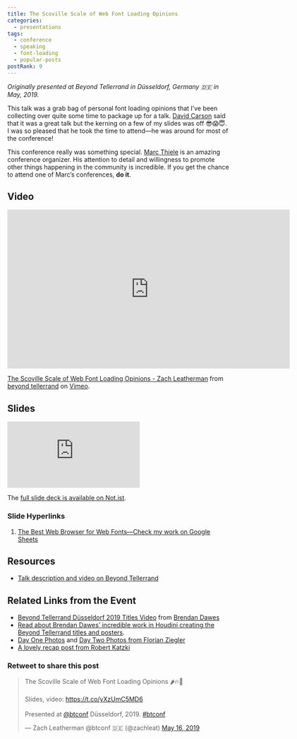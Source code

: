 ```yaml
---
title: The Scoville Scale of Web Font Loading Opinions
categories:
  - presentations
tags:
  - conference
  - speaking
  - font-loading
  - popular-posts
postRank: 9
---
```


_Originally presented at Beyond Tellerrand in Düsseldorf, Germany 🇩🇪 in May, 2019._

This talk was a grab bag of personal font loading opinions that I’ve been collecting over quite some time to package up for a talk. [David Carson](http://www.davidcarsondesign.com/) said that it was a great talk but the kerning on a few of my slides was off 😎😱😇. I was so pleased that he took the time to attend—he was around for most of the conference!

This conference really was something special. [Marc Thiele](https://twitter.com/marcthiele) is an amazing conference organizer. His attention to detail and willingness to promote other things happening in the community is incredible. If you get the chance to attend one of Marc’s conferences, **do it**.

## Video

<div class="fullwidth"><div class="fluid-width-video-wrapper"><iframe src="https://player.vimeo.com/video/336091879" width="640" height="360" frameborder="0" allow="autoplay; fullscreen" allowfullscreen></iframe></div></div>
<p><a href="https://vimeo.com/336091879">The Scoville Scale of Web Font Loading Opinions - Zach Leatherman</a> from <a href="https://vimeo.com/beyondtellerrand">beyond tellerrand</a> on <a href="https://vimeo.com">Vimeo</a>.</p>

## Slides

<div class="fullwidth"><div class="fluid-width-video-wrapper"><iframe src="https://noti.st/zachleat/Abp5Y7/embed" frameborder="0" allowfullscreen></iframe></div></div>

The [full slide deck is available on Not.ist](https://noti.st/zachleat/Abp5Y7/the-scoville-scale-of-web-font-loading-opinions).

### Slide Hyperlinks

<ol class="reference-links">
    <!-- <li id="test1"><a href="#" class="no-underline">Some other thing</a></li> -->
    <li><a id="bwb" href="https://docs.google.com/spreadsheets/d/1lXw1vtJUgouOgpiq2LeES4gOf0SLO7HylDKdVhlRJ04/edit?usp=sharing" class="no-underline break">The Best Web Browser for Web Fonts—Check my work on Google Sheets</a></li>
</ol>

## Resources

* [Talk description and video on Beyond Tellerrand](https://beyondtellerrand.com/events/duesseldorf-2019/speakers/zach-leatherman)

## Related Links from the Event

* <a href="https://vimeo.com/336343651">Beyond Tellerrand D&uuml;sseldorf 2019 Titles Video</a> from <a href="https://vimeo.com/bjdawes">Brendan Dawes</a>
* [Read about Brendan Dawes’ incredible work in Houdini creating the Beyond Tellerrand titles and posters](http://brendandawes.com/projects/beyondtellerrand2019).
* [Day One Photos](https://florian.photo/2019-05-13/) and [Day Two Photos from Florian Ziegler](https://florian.photo/2019-05-15/#slide-9)
* [A lovely recap post from Robert Katzki](https://robert.katzki.de/posts/beyond-tellerrand-2019-duesseldorf)

<div class="retweettoshare retweettoshare-m">
    <h3 class="retweettoshare_title">Retweet to share this post</h3>
    <div class="retweettoshare_widget">
        <blockquote class="twitter-tweet" data-lang="en"><p lang="da" dir="ltr">The Scoville Scale of Web Font Loading Opinions 🌶🔥🥛<br><br>Slides, video: <a href="https://t.co/yXzUmC5MD6">https://t.co/yXzUmC5MD6</a><br><br>Presented at <a href="https://twitter.com/btconf?ref_src=twsrc%5Etfw">@btconf</a> Düsseldorf, 2019. <a href="https://twitter.com/hashtag/btconf?src=hash&amp;ref_src=twsrc%5Etfw">#btconf</a></p>&mdash; Zach Leatherman @btconf 🇩🇪 (@zachleat) <a href="https://twitter.com/zachleat/status/1129035256764485632?ref_src=twsrc%5Etfw">May 16, 2019</a></blockquote>
    </div>
</div>
